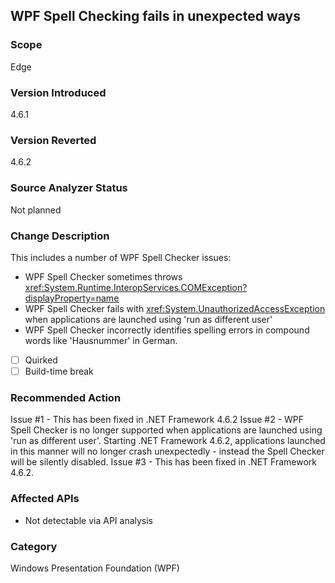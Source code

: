 ## WPF Spell Checking fails in unexpected ways

### Scope
Edge

### Version Introduced
4.6.1

### Version Reverted
4.6.2

### Source Analyzer Status
Not planned

### Change Description

This includes a number of WPF Spell Checker issues:
- WPF Spell Checker sometimes throws <xref:System.Runtime.InteropServices.COMException?displayProperty=name>
- WPF Spell Checker fails with <xref:System.UnauthorizedAccessException> when applications are launched using 'run as different user'
- WPF Spell Checker incorrectly identifies spelling errors in compound words like 'Hausnummer' in German.

- [ ] Quirked
- [ ] Build-time break

### Recommended Action

Issue #1 - This has been fixed in .NET Framework 4.6.2
Issue #2 - WPF Spell Checker is no longer supported when applications are launched using 'run as different user'. Starting .NET Framework 4.6.2, applications launched in this manner will no longer crash unexpectedly - instead the Spell Checker will be silently disabled.
Issue #3 - This has been fixed in .NET Framework 4.6.2.

### Affected APIs
* Not detectable via API analysis

### Category
Windows Presentation Foundation (WPF)

<!--
    ### Original Bug
    172504
    173922
    180203
-->

<!-- breaking change id: 155 -->
